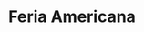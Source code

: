 ---
title: "Feria Americana"
url: /ciudad-autonoma-de-buenos-aires/feria-americana-lavalle/
shop: Kleidung
---